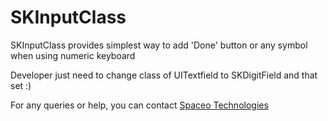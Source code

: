 SKInputClass
============

SKInputClass provides simplest way to add 'Done' button or any symbol when using numeric keyboard

Developer just need to change class of UITextfield to SKDigitField and that set :)

For any queries or help, you can contact [Spaceo Technologies](https://www.spaceotechnologies.com)
